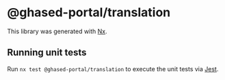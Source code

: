 # @ghased-portal/translation

This library was generated with [Nx](https://nx.dev).

## Running unit tests

Run `nx test @ghased-portal/translation` to execute the unit tests via [Jest](https://jestjs.io).
